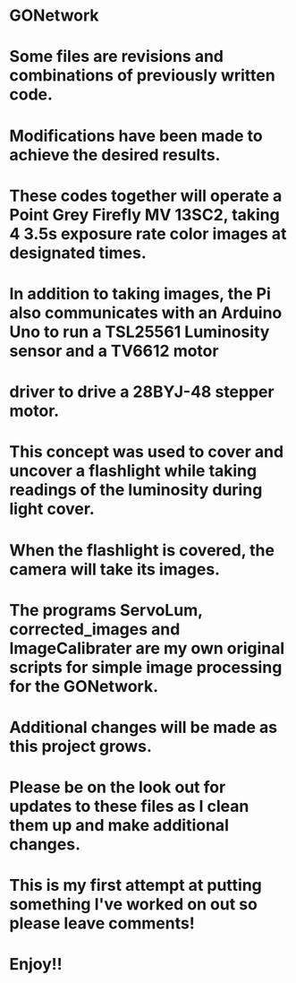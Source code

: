 # GONetwork

# Some files are revisions and combinations of previously written code.
# Modifications have been made to achieve the desired results.

# These codes together will operate a Point Grey Firefly MV 13SC2, taking 4 3.5s exposure rate color images at designated times.
# In addition to taking images, the Pi also communicates with an Arduino Uno to run a TSL25561 Luminosity sensor and a TV6612 motor
# driver to drive a 28BYJ-48 stepper motor.  

# This concept was used to cover and uncover a flashlight while taking readings of the luminosity during light cover.
# When the flashlight is covered, the camera will take its images.

# The programs ServoLum, corrected_images and ImageCalibrater are my own original scripts for simple image processing for the GONetwork.
# Additional changes will be made as this project grows.

# Please be on the look out for updates to these files as I clean them up and make additional changes.

# This is my first attempt at putting something I've worked on out so please leave comments!

# Enjoy!!
